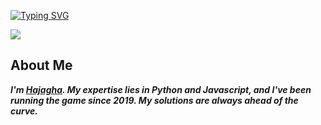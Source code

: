 <a href="https://git.io/typing-svg"><img src="https://readme-typing-svg.demolab.com?font=Fira+Code&duration=1000&pause=1000&color=067300&width=435&lines=Destoyer+from+his+Country;When+you+are+bitch;You+see+me+living+life;You+enitrely+want+to+be+like+that;Beaning+loyal+in+a+thug+game;is+the+only+way+out" alt="Typing SVG" /></a>


<img src=https://discord.c99.nl/widget/theme-4/1014523524305657907.png></img>

## About Me
_**I'm [Hajagha](https://discordapp.com/users/1014523524305657907). My expertise lies in Python and Javascript, and I've been running the game since 2019. My solutions are always ahead of the curve.**_
